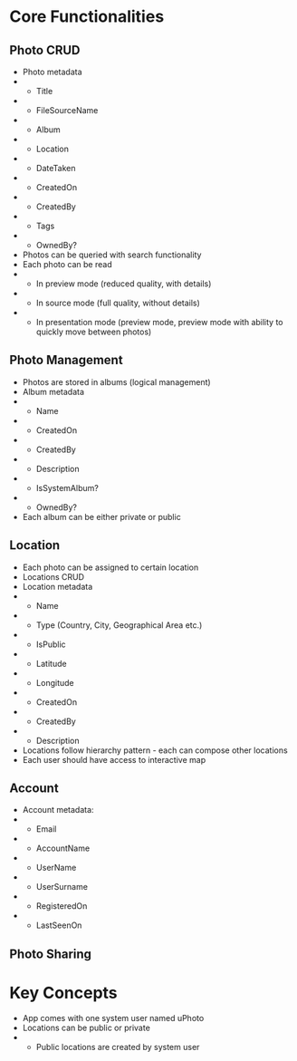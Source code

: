 # Core Functionalities
## Photo CRUD
- Photo metadata
- - Title
- - FileSourceName
- - Album
- - Location
- - DateTaken
- - CreatedOn
- - CreatedBy
- - Tags
- - OwnedBy?
- Photos can be queried with search functionality
- Each photo can be read
- - In preview mode (reduced quality, with details)
- - In source mode (full quality, without details)
- - In presentation mode (preview mode, preview mode with ability to quickly move between photos)
## Photo Management
- Photos are stored in albums (logical management)
- Album metadata
- - Name
- - CreatedOn
- - CreatedBy
- - Description
- - IsSystemAlbum?
- - OwnedBy?
- Each album can be either private or public
## Location
- Each photo can be assigned to certain location
- Locations CRUD
- Location metadata
- - Name
- - Type (Country, City, Geographical Area etc.)
- - IsPublic
- - Latitude
- - Longitude
- - CreatedOn
- - CreatedBy
- - Description
- Locations follow hierarchy pattern - each can compose other locations
- Each user should have access to interactive map
## Account
- Account metadata:
- - Email
- - AccountName
- - UserName
- - UserSurname
- - RegisteredOn
- - LastSeenOn
## Photo Sharing
# Key Concepts
- App comes with one system user named uPhoto
- Locations can be public or private
- - Public locations are created by system user